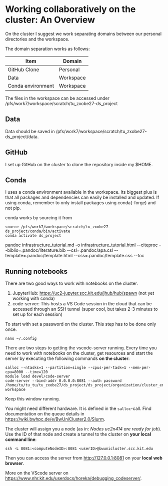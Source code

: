 # Working collaboratively on the cluster: An Overview

On the cluster I suggest we work separating domains between our personal directories and the workspace.

The domain separation works as follows:

| Item | Domain |
|---|---|
| GitHub Clone | Personal |
| Data | Workspace |
| Conda environment | Workspace |

The files in the workspace can be accessed under /pfs/work7/workspace/scratch/tu_zxobe27-ds_project

## Data

Data should be saved in /pfs/work7/workspace/scratch/tu_zxobe27-ds_project/data.

## GitHub

I set up GitHub on the cluster to clone the repository inside my $HOME.

## Conda

I uses a conda environment available in the workspace. Its biggest plus is that all packages and dependencies can easily be installed and updated. If using conda, remember to only install packages using conda(-forge) and not pip.

conda works by sourcing it from 

```{.bash}
source /pfs/work7/workspace/scratch/tu_zxobe27-ds_project/conda/bin/activate
conda activate ds_project
```

pandoc infrastructure_tutorial.md -o infrastructure_tutorial.html --citeproc --biblio=.pandoc/literature.bib --csl=.pandoc/apa.csl --template=.pandoc/template.html --css=.pandoc/template.css --toc

## Running notebooks

There are two good ways to work with notebooks on the cluster.

1. JupyterHub: https://uc2-jupyter.scc.kit.edu/jhub/hub/spawn (not yet working with conda)
2. code-server: This hosts a VS Code session in the cloud that can be accessed through an SSH tunnel (super cool, but takes 2-3 minutes to set up for each session)

To start with set a password on the cluster. This step has to be done only once.

```{.bash}
nano ~/.config
```

There are two steps to getting the vscode-server running. Every time you need to work with notebooks on the cluster, get resources and start the server by executing the following commands **on the cluster**:

```{.bash}
salloc --ntasks=1 --partition=single --cpus-per-task=1 --mem-per-cpu=8000 --time=120
module load devel/code-server
code-server --bind-addr 0.0.0.0:8081 --auth password /home/tu/tu_tu/tu_zxobe27/ds_project/ds_project/organization/cluster_environment/ds_project.code-workspace
```

Keep this window running. 

You might need different hardware. It is defined in the `salloc`-call. Find documentation on the queue details in https://wiki.bwhpc.de/e/BwUniCluster2.0/Slurm.

The cluster will assign you a node (as in: *Nodes uc2n414 are ready for job*). Use the ID of that node and create a tunnel to the cluster on **your local command line**:

```{.bash}
ssh -L 8081:<computeNodeID>:8081 <userID>@bwunicluster.scc.kit.edu
```

Then you can access the server from http://127.0.0.1:8081 on your **local web browser**.

More on the VScode server on https://www.nhr.kit.edu/userdocs/horeka/debugging_codeserver/.

